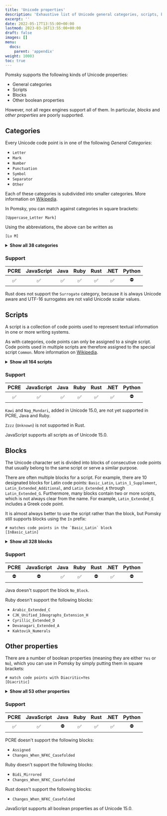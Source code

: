 ```yaml
---
title: 'Unicode properties'
description: 'Exhaustive list of Unicode general categories, scripts, blocks and other properties supported by Pomsky'
excerpt: ''
date: 2022-05-17T13:55:00+00:00
lastmod: 2023-03-16T13:55:00+00:00
draft: false
images: []
menu:
  docs:
    parent: 'appendix'
weight: 10003
toc: true
---
```


Pomsky supports the following kinds of Unicode properties:

- General categories
- Scripts
- Blocks
- Other boolean properties

However, not all regex engines support all of them. In particular, _blocks_ and _other properties_
are poorly supported.

## Categories

Every Unicode code point is in one of the following _General Categories_:

- `Letter`
- `Mark`
- `Number`
- `Punctuation`
- `Symbol`
- `Separator`
- `Other`

Each of these categories is subdivided into smaller categories. More information on [Wikipedia](https://en.wikipedia.org/wiki/Unicode_character_property#General_Category).

In Pomsky, you can match against categories in square brackets:

```pomsky
[Uppercase_Letter Mark]
```

Using the abbreviations, the above can be written as

```pomsky
[Lu M]
```

<details>
<summary><b>Show all 38 categories</b></summary>

| Abbr | Long                    | Description                                          |
| ---- | ----------------------- | ---------------------------------------------------- |
| `Lu` | `Uppercase_Letter`      | an uppercase letter                                  |
| `Ll` | `Lowercase_Letter`      | a lowercase letter                                   |
| `Lt` | `Titlecase_Letter`      | a digraphic character, with first part uppercase     |
| `LC` | `Cased_Letter`          | `Lu` \| `Ll` \| `Lt`                                 |
| `Lm` | `Modifier_Letter`       | a modifier letter                                    |
| `Lo` | `Other_Letter`          | other letters, including syllables and ideographs    |
| `L`  | `Letter`                | `Lu` \| `Ll` \| `Lt` \| `Lm` \| `Lo`                 |
| `Mn` | `Nonspacing_Mark`       | a nonspacing combining mark (zero advance width)     |
| `Mc` | `Spacing_Mark`          | a spacing combining mark (positive advance width)    |
| `Me` | `Enclosing_Mark`        | an enclosing combining mark                          |
| `M`  | `Mark`                  | `Mn` \| `Mc` \| `Me`                                 |
| `Nd` | `Decimal_Number`        | a decimal digit                                      |
| `Nl` | `Letter_Number`         | a letterlike numeric character                       |
| `No` | `Other_Number`          | a numeric character of other type                    |
| `N`  | `Number`                | `Nd` \| `Nl` \| `No`                                 |
| `Pc` | `Connector_Punctuation` | a connecting punctuation mark, like a tie            |
| `Pd` | `Dash_Punctuation`      | a dash or hyphen punctuation mark                    |
| `Ps` | `Open_Punctuation`      | an opening punctuation mark (of a pair)              |
| `Pe` | `Close_Punctuation`     | a closing punctuation mark (of a pair)               |
| `Pi` | `Initial_Punctuation`   | an initial quotation mark                            |
| `Pf` | `Final_Punctuation`     | a final quotation mark                               |
| `Po` | `Other_Punctuation`     | a punctuation mark of other type                     |
| `P`  | `Punctuation`           | `Pc` \| `Pd` \| `Ps` \| `Pe` \| `Pi` \| `Pf` \| `Po` |
| `Sm` | `Math_Symbol`           | a symbol of mathematical use                         |
| `Sc` | `Currency_Symbol`       | a currency sign                                      |
| `Sk` | `Modifier_Symbol`       | a non-letterlike modifier symbol                     |
| `So` | `Other_Symbol`          | a symbol of other type                               |
| `S`  | `Symbol`                | `Sm` \| `Sc` \| `Sk` \| `So`                         |
| `Zs` | `Space_Separator`       | a space character (of various non-zero widths)       |
| `Zl` | `Line_Separator`        | U+2028 LINE SEPARATOR only                           |
| `Zp` | `Paragraph_Separator`   | U+2029 PARAGRAPH SEPARATOR only                      |
| `Z`  | `Separator`             | `Zs` \| `Zl` \| `Zp`                                 |
| `Cc` | `Control`               | a C0 or C1 control code                              |
| `Cf` | `Format`                | a format control character                           |
| `Cs` | `Surrogate`             | a surrogate code point<br />⚠️ not supported in Rust |
| `Co` | `Private_Use`           | a private-use character                              |
| `Cn` | `Unassigned`            | a reserved unassigned code point or a noncharacter   |
| `C`  | `Other`                 | `Cc` \| `Cf` \| `Cs` \| `Co` \| `Cn`                 |

</details>

### Support

| PCRE | JavaScript | Java | Ruby | Rust | .NET | Python |
| :--: | :--------: | :--: | :--: | :--: | :--: | :----: |
|  ✅  |     ✅     |  ✅  |  ✅  |  ✅  |  ✅  |   ⛔   |

Rust does not support the `Surrogate` category, because it is always Unicode aware and UTF-16 surrogates are not valid Unicode scalar values.

## Scripts

A script is a collection of code points used to represent textual information in one or more writing systems.

As with categories, code points can only be assigned to a single script. Code points used in multiple scripts are therefore assigned to the special script `Common`. More information on [Wikipedia](<https://en.wikipedia.org/wiki/Script_(Unicode)>).

<details>
<summary><b>Show all 164 scripts</b></summary>

| Abbr   | Long / Notes                                                |
| ------ | ----------------------------------------------------------- |
| `Adlm` | `Adlam`                                                     |
| `Aghb` | `Caucasian_Albanian`                                        |
| `Ahom` | `Ahom`                                                      |
| `Arab` | `Arabic`                                                    |
| `Armi` | `Imperial_Aramaic`                                          |
| `Armn` | `Armenian`                                                  |
| `Avst` | `Avestan`                                                   |
| `Bali` | `Balinese`                                                  |
| `Bamu` | `Bamum`                                                     |
| `Bass` | `Bassa_Vah`                                                 |
| `Batk` | `Batak`                                                     |
| `Beng` | `Bengali`                                                   |
| `Bhks` | `Bhaiksuki`                                                 |
| `Bopo` | `Bopomofo`                                                  |
| `Brah` | `Brahmi`                                                    |
| `Brai` | `Braille`                                                   |
| `Bugi` | `Buginese`                                                  |
| `Buhd` | `Buhid`                                                     |
| `Cakm` | `Chakma`                                                    |
| `Cans` | `Canadian_Aboriginal`                                       |
| `Cari` | `Carian`                                                    |
| `Cham` | `Cham`                                                      |
| `Cher` | `Cherokee`                                                  |
| `Chrs` | `Chorasmian`                                                |
| `Copt` | `Coptic`, `Qaac`                                            |
| `Cpmn` | `Cypro_Minoan`                                              |
| `Cprt` | `Cypriot`                                                   |
| `Cyrl` | `Cyrillic`                                                  |
| `Deva` | `Devanagari`                                                |
| `Diak` | `Dives_Akuru`                                               |
| `Dogr` | `Dogra`                                                     |
| `Dsrt` | `Deseret`                                                   |
| `Dupl` | `Duployan`                                                  |
| `Egyp` | `Egyptian_Hieroglyphs`                                      |
| `Elba` | `Elbasan`                                                   |
| `Elym` | `Elymaic`                                                   |
| `Ethi` | `Ethiopic`                                                  |
| `Geor` | `Georgian`                                                  |
| `Glag` | `Glagolitic`                                                |
| `Gong` | `Gunjala_Gondi`                                             |
| `Gonm` | `Masaram_Gondi`                                             |
| `Goth` | `Gothic`                                                    |
| `Gran` | `Grantha`                                                   |
| `Grek` | `Greek`                                                     |
| `Gujr` | `Gujarati`                                                  |
| `Guru` | `Gurmukhi`                                                  |
| `Hang` | `Hangul`                                                    |
| `Hani` | `Han`                                                       |
| `Hano` | `Hanunoo`                                                   |
| `Hatr` | `Hatran`                                                    |
| `Hebr` | `Hebrew`                                                    |
| `Hira` | `Hiragana`                                                  |
| `Hluw` | `Anatolian_Hieroglyphs`                                     |
| `Hmng` | `Pahawh_Hmong`                                              |
| `Hmnp` | `Nyiakeng_Puachue_Hmong`                                    |
| `Hung` | `Old_Hungarian`                                             |
| `Ital` | `Old_Italic`                                                |
| `Java` | `Javanese`                                                  |
| `Kali` | `Kayah_Li`                                                  |
| `Kana` | `Katakana`                                                  |
| `Kawi` | `Kawi`<br />⚠️ not supported by PCRE, Java and Ruby         |
| `Khar` | `Kharoshthi`                                                |
| `Khmr` | `Khmer`                                                     |
| `Khoj` | `Khojki`                                                    |
| `Kits` | `Khitan_Small_Script`                                       |
| `Knda` | `Kannada`                                                   |
| `Kthi` | `Kaithi`                                                    |
| `Lana` | `Tai_Tham`                                                  |
| `Laoo` | `Lao`                                                       |
| `Latn` | `Latin`                                                     |
| `Lepc` | `Lepcha`                                                    |
| `Limb` | `Limbu`                                                     |
| `Lina` | `Linear_A`                                                  |
| `Linb` | `Linear_B`                                                  |
| `Lisu` | `Lisu`                                                      |
| `Lyci` | `Lycian`                                                    |
| `Lydi` | `Lydian`                                                    |
| `Mahj` | `Mahajani`                                                  |
| `Maka` | `Makasar`                                                   |
| `Mand` | `Mandaic`                                                   |
| `Mani` | `Manichaean`                                                |
| `Marc` | `Marchen`                                                   |
| `Medf` | `Medefaidrin`                                               |
| `Mend` | `Mende_Kikakui`                                             |
| `Merc` | `Meroitic_Cursive`                                          |
| `Mero` | `Meroitic_Hieroglyphs`                                      |
| `Mlym` | `Malayalam`                                                 |
| `Modi` | `Modi`                                                      |
| `Mong` | `Mongolian`                                                 |
| `Mroo` | `Mro`                                                       |
| `Mtei` | `Meetei_Mayek`                                              |
| `Mult` | `Multani`                                                   |
| `Mymr` | `Myanmar`                                                   |
| `Nagm` | `Nag_Mundari`<br /> ⚠️ not supported by PCRE, Java and Ruby |
| `Nand` | `Nandinagari`                                               |
| `Narb` | `Old_North_Arabian`                                         |
| `Nbat` | `Nabataean`                                                 |
| `Newa` | `Newa`                                                      |
| `Nkoo` | `Nko`                                                       |
| `Nshu` | `Nushu`                                                     |
| `Ogam` | `Ogham`                                                     |
| `Olck` | `Ol_Chiki`                                                  |
| `Orkh` | `Old_Turkic`                                                |
| `Orya` | `Oriya`                                                     |
| `Osge` | `Osage`                                                     |
| `Osma` | `Osmanya`                                                   |
| `Ougr` | `Old_Uyghur`                                                |
| `Palm` | `Palmyrene`                                                 |
| `Pauc` | `Pau_Cin_Hau`                                               |
| `Perm` | `Old_Permic`                                                |
| `Phag` | `Phags_Pa`                                                  |
| `Phli` | `Inscriptional_Pahlavi`                                     |
| `Phlp` | `Psalter_Pahlavi`                                           |
| `Phnx` | `Phoenician`                                                |
| `Plrd` | `Miao`                                                      |
| `Prti` | `Inscriptional_Parthian`                                    |
| `Rjng` | `Rejang`                                                    |
| `Rohg` | `Hanifi_Rohingya`                                           |
| `Runr` | `Runic`                                                     |
| `Samr` | `Samaritan`                                                 |
| `Sarb` | `Old_South_Arabian`                                         |
| `Saur` | `Saurashtra`                                                |
| `Sgnw` | `SignWriting`                                               |
| `Shaw` | `Shavian`                                                   |
| `Shrd` | `Sharada`                                                   |
| `Sidd` | `Siddham`                                                   |
| `Sind` | `Khudawadi`                                                 |
| `Sinh` | `Sinhala`                                                   |
| `Sogd` | `Sogdian`                                                   |
| `Sogo` | `Old_Sogdian`                                               |
| `Sora` | `Sora_Sompeng`                                              |
| `Soyo` | `Soyombo`                                                   |
| `Sund` | `Sundanese`                                                 |
| `Sylo` | `Syloti_Nagri`                                              |
| `Syrc` | `Syriac`                                                    |
| `Tagb` | `Tagbanwa`                                                  |
| `Takr` | `Takri`                                                     |
| `Tale` | `Tai_Le`                                                    |
| `Talu` | `New_Tai_Lue`                                               |
| `Taml` | `Tamil`                                                     |
| `Tang` | `Tangut`                                                    |
| `Tavt` | `Tai_Viet`                                                  |
| `Telu` | `Telugu`                                                    |
| `Tfng` | `Tifinagh`                                                  |
| `Tglg` | `Tagalog`                                                   |
| `Thaa` | `Thaana`                                                    |
| `Thai` | `Thai`                                                      |
| `Tibt` | `Tibetan`                                                   |
| `Tirh` | `Tirhuta`                                                   |
| `Tnsa` | `Tangsa`                                                    |
| `Toto` | `Toto`                                                      |
| `Ugar` | `Ugaritic`                                                  |
| `Vaii` | `Vai`                                                       |
| `Vith` | `Vithkuqi`                                                  |
| `Wara` | `Warang_Citi`                                               |
| `Wcho` | `Wancho`                                                    |
| `Xpeo` | `Old_Persian`                                               |
| `Xsux` | `Cuneiform`                                                 |
| `Yezi` | `Yezidi`                                                    |
| `Yiii` | `Yi`                                                        |
| `Zanb` | `Zanabazar_Square`                                          |
| `Zinh` | `Inherited`                                                 |
| `Zyyy` | `Common`                                                    |
| `Zzzz` | `Unknown`<br /> ⚠️ not supported by Rust                    |

</details>

### Support

| PCRE | JavaScript | Java | Ruby | Rust | .NET | Python |
| :--: | :--------: | :--: | :--: | :--: | :--: | :----: |
|  ✅  |     ✅     |  ✅  |  ✅  |  ✅  |  ✅  |   ⛔   |

`Kawi` and `Nag_Mundari`, added in Unicode 15.0, are not yet supported in PCRE, Java and Ruby.

`Zzzz` (`Unknown`) is not supported in Rust.

JavaScript supports all scripts as of Unicode 15.0.

## Blocks

The Unicode character set is divided into blocks of consecutive code points that usually belong to the same script or serve a similar purpose.

There are often multiple blocks for a script. For example, there are 10 designated blocks for Latin code points: `Basic_Latin`, `Latin_1_Supplement`, `Latin_Extended_Additional`, and `Latin_Extended_A` through `Latin_Extended_G`. Furthermore, many blocks contain two or more scripts, which is not always clear from the name. For example, `Latin_Extended_E` includes a Greek code point.

It is almost always better to use the script rather than the block, but Pomsky still supports blocks using the `In` prefix:

```pomsky
# matches code points in the `Basic_Latin` block
[InBasic_Latin]
```

<details>
<summary><b>Show all 328 blocks</b></summary>

| Names                                                                                                |
| ---------------------------------------------------------------------------------------------------- |
| `Adlam`                                                                                              |
| `Aegean_Numbers`                                                                                     |
| `Ahom`                                                                                               |
| `Alchemical`, `Alchemical_Symbols`                                                                   |
| `Alphabetic_PF`, `Alphabetic_Presentation_Forms`                                                     |
| `Anatolian_Hieroglyphs`                                                                              |
| `Ancient_Greek_Music`, `Ancient_Greek_Musical_Notation`                                              |
| `Ancient_Greek_Numbers`                                                                              |
| `Ancient_Symbols`                                                                                    |
| `Arabic`                                                                                             |
| `Arabic_Ext_A`, `Arabic_Extended_A`                                                                  |
| `Arabic_Ext_B`, `Arabic_Extended_B`                                                                  |
| `Arabic_Ext_C`, `Arabic_Extended_C`                                                                  |
| `Arabic_Math`, `Arabic_Mathematical_Alphabetic_Symbols`                                              |
| `Arabic_PF_A`, `Arabic_Presentation_Forms_A`                                                         |
| `Arabic_PF_B`, `Arabic_Presentation_Forms_B`                                                         |
| `Arabic_Sup`, `Arabic_Supplement`                                                                    |
| `Armenian`                                                                                           |
| `Arrows`                                                                                             |
| `ASCII`, `Basic_Latin`                                                                               |
| `Avestan`                                                                                            |
| `Balinese`                                                                                           |
| `Bamum`                                                                                              |
| `Bamum_Sup`, `Bamum_Supplement`                                                                      |
| `Bassa_Vah`                                                                                          |
| `Batak`                                                                                              |
| `Bengali`                                                                                            |
| `Bhaiksuki`                                                                                          |
| `Block_Elements`                                                                                     |
| `Bopomofo`                                                                                           |
| `Bopomofo_Ext`, `Bopomofo_Extended`                                                                  |
| `Box_Drawing`                                                                                        |
| `Brahmi`                                                                                             |
| `Braille`, `Braille_Patterns`                                                                        |
| `Buginese`                                                                                           |
| `Buhid`                                                                                              |
| `Byzantine_Music`, `Byzantine_Musical_Symbols`                                                       |
| `Carian`                                                                                             |
| `Caucasian_Albanian`                                                                                 |
| `Chakma`                                                                                             |
| `Cham`                                                                                               |
| `Cherokee`                                                                                           |
| `Cherokee_Sup`, `Cherokee_Supplement`                                                                |
| `Chess_Symbols`                                                                                      |
| `Chorasmian`                                                                                         |
| `CJK`, `CJK_Unified_Ideographs`                                                                      |
| `CJK_Compat`, `CJK_Compatibility`                                                                    |
| `CJK_Compat_Forms`, `CJK_Compatibility_Forms`                                                        |
| `CJK_Compat_Ideographs`, `CJK_Compatibility_Ideographs`                                              |
| `CJK_Compat_Ideographs_Sup`, `CJK_Compatibility_Ideographs_Supplement`                               |
| `CJK_Ext_A`, `CJK_Unified_Ideographs_Extension_A`                                                    |
| `CJK_Ext_B`, `CJK_Unified_Ideographs_Extension_B`                                                    |
| `CJK_Ext_C`, `CJK_Unified_Ideographs_Extension_C`                                                    |
| `CJK_Ext_D`, `CJK_Unified_Ideographs_Extension_D`                                                    |
| `CJK_Ext_E`, `CJK_Unified_Ideographs_Extension_E`                                                    |
| `CJK_Ext_F`, `CJK_Unified_Ideographs_Extension_F`                                                    |
| `CJK_Ext_G`, `CJK_Unified_Ideographs_Extension_G`                                                    |
| `CJK_Ext_H`, `CJK_Unified_Ideographs_Extension_H`                                                    |
| `CJK_Radicals_Sup`, `CJK_Radicals_Supplement`                                                        |
| `CJK_Strokes`                                                                                        |
| `CJK_Symbols`, `CJK_Symbols_And_Punctuation`                                                         |
| `Compat_Jamo`, `Hangul_Compatibility_Jamo`                                                           |
| `Control_Pictures`                                                                                   |
| `Coptic`                                                                                             |
| `Coptic_Epact_Numbers`                                                                               |
| `Counting_Rod`, `Counting_Rod_Numerals`                                                              |
| `Cuneiform`                                                                                          |
| `Cuneiform_Numbers`, `Cuneiform_Numbers_And_Punctuation`                                             |
| `Currency_Symbols`                                                                                   |
| `Cypriot_Syllabary`                                                                                  |
| `Cypro_Minoan`                                                                                       |
| `Cyrillic`                                                                                           |
| `Cyrillic_Ext_A`, `Cyrillic_Extended_A`                                                              |
| `Cyrillic_Ext_B`, `Cyrillic_Extended_B`                                                              |
| `Cyrillic_Ext_C`, `Cyrillic_Extended_C`                                                              |
| `Cyrillic_Ext_D`, `Cyrillic_Extended_D`                                                              |
| `Cyrillic_Sup`, `Cyrillic_Supplement`, `Cyrillic_Supplementary`                                      |
| `Deseret`                                                                                            |
| `Devanagari`                                                                                         |
| `Devanagari_Ext`, `Devanagari_Extended`                                                              |
| `Devanagari_Ext_A`, `Devanagari_Extended_A`                                                          |
| `Diacriticals`, `Combining_Diacritical_Marks`                                                        |
| `Diacriticals_Ext`, `Combining_Diacritical_Marks_Extended`                                           |
| `Diacriticals_For_Symbols`, `Combining_Diacritical_Marks_For_Symbols`, `Combining_Marks_For_Symbols` |
| `Diacriticals_Sup`, `Combining_Diacritical_Marks_Supplement`                                         |
| `Dingbats`                                                                                           |
| `Dives_Akuru`                                                                                        |
| `Dogra`                                                                                              |
| `Domino`, `Domino_Tiles`                                                                             |
| `Duployan`                                                                                           |
| `Early_Dynastic_Cuneiform`                                                                           |
| `Egyptian_Hieroglyph_Format_Controls`                                                                |
| `Egyptian_Hieroglyphs`                                                                               |
| `Elbasan`                                                                                            |
| `Elymaic`                                                                                            |
| `Emoticons`                                                                                          |
| `Enclosed_Alphanum`, `Enclosed_Alphanumerics`                                                        |
| `Enclosed_Alphanum_Sup`, `Enclosed_Alphanumeric_Supplement`                                          |
| `Enclosed_CJK`, `Enclosed_CJK_Letters_And_Months`                                                    |
| `Enclosed_Ideographic_Sup`, `Enclosed_Ideographic_Supplement`                                        |
| `Ethiopic`                                                                                           |
| `Ethiopic_Ext`, `Ethiopic_Extended`                                                                  |
| `Ethiopic_Ext_A`, `Ethiopic_Extended_A`                                                              |
| `Ethiopic_Ext_B`, `Ethiopic_Extended_B`                                                              |
| `Ethiopic_Sup`, `Ethiopic_Supplement`                                                                |
| `Geometric_Shapes`                                                                                   |
| `Geometric_Shapes_Ext`, `Geometric_Shapes_Extended`                                                  |
| `Georgian`                                                                                           |
| `Georgian_Ext`, `Georgian_Extended`                                                                  |
| `Georgian_Sup`, `Georgian_Supplement`                                                                |
| `Glagolitic`                                                                                         |
| `Glagolitic_Sup`, `Glagolitic_Supplement`                                                            |
| `Gothic`                                                                                             |
| `Grantha`                                                                                            |
| `Greek`, `Greek_And_Coptic`                                                                          |
| `Greek_Ext`, `Greek_Extended`                                                                        |
| `Gujarati`                                                                                           |
| `Gunjala_Gondi`                                                                                      |
| `Gurmukhi`                                                                                           |
| `Half_And_Full_Forms`, `Halfwidth_And_Fullwidth_Forms`                                               |
| `Half_Marks`, `Combining_Half_Marks`                                                                 |
| `Hangul`, `Hangul_Syllables`                                                                         |
| `Hanifi_Rohingya`                                                                                    |
| `Hanunoo`                                                                                            |
| `Hatran`                                                                                             |
| `Hebrew`                                                                                             |
| `High_PU_Surrogates`, `High_Private_Use_Surrogates`                                                  |
| `High_Surrogates`                                                                                    |
| `Hiragana`                                                                                           |
| `IDC`, `Ideographic_Description_Characters`                                                          |
| `Ideographic_Symbols`, `Ideographic_Symbols_And_Punctuation`                                         |
| `Imperial_Aramaic`                                                                                   |
| `Indic_Number_Forms`, `Common_Indic_Number_Forms`                                                    |
| `Indic_Siyaq_Numbers`                                                                                |
| `Inscriptional_Pahlavi`                                                                              |
| `Inscriptional_Parthian`                                                                             |
| `IPA_Ext`, `IPA_Extensions`                                                                          |
| `Jamo`, `Hangul_Jamo`                                                                                |
| `Jamo_Ext_A`, `Hangul_Jamo_Extended_A`                                                               |
| `Jamo_Ext_B`, `Hangul_Jamo_Extended_B`                                                               |
| `Javanese`                                                                                           |
| `Kaithi`                                                                                             |
| `Kaktovik_Numerals`                                                                                  |
| `Kana_Ext_A`, `Kana_Extended_A`                                                                      |
| `Kana_Ext_B`, `Kana_Extended_B`                                                                      |
| `Kana_Sup`, `Kana_Supplement`                                                                        |
| `Kanbun`                                                                                             |
| `Kangxi`, `Kangxi_Radicals`                                                                          |
| `Kannada`                                                                                            |
| `Katakana`                                                                                           |
| `Katakana_Ext`, `Katakana_Phonetic_Extensions`                                                       |
| `Kawi`                                                                                               |
| `Kayah_Li`                                                                                           |
| `Kharoshthi`                                                                                         |
| `Khitan_Small_Script`                                                                                |
| `Khmer`                                                                                              |
| `Khmer_Symbols`                                                                                      |
| `Khojki`                                                                                             |
| `Khudawadi`                                                                                          |
| `Lao`                                                                                                |
| `Latin_1_Sup`, `Latin_1_Supplement` , `Latin_1`                                                      |
| `Latin_Ext_A`, `Latin_Extended_A`                                                                    |
| `Latin_Ext_Additional`, `Latin_Extended_Additional`                                                  |
| `Latin_Ext_B`, `Latin_Extended_B`                                                                    |
| `Latin_Ext_C`, `Latin_Extended_C`                                                                    |
| `Latin_Ext_D`, `Latin_Extended_D`                                                                    |
| `Latin_Ext_E`, `Latin_Extended_E`                                                                    |
| `Latin_Ext_F`, `Latin_Extended_F`                                                                    |
| `Latin_Ext_G`, `Latin_Extended_G`                                                                    |
| `Lepcha`                                                                                             |
| `Letterlike_Symbols`                                                                                 |
| `Limbu`                                                                                              |
| `Linear_A`                                                                                           |
| `Linear_B_Ideograms`                                                                                 |
| `Linear_B_Syllabary`                                                                                 |
| `Lisu`                                                                                               |
| `Lisu_Sup`, `Lisu_Supplement`                                                                        |
| `Low_Surrogates`                                                                                     |
| `Lycian`                                                                                             |
| `Lydian`                                                                                             |
| `Mahajani`                                                                                           |
| `Mahjong`, `Mahjong_Tiles`                                                                           |
| `Makasar`                                                                                            |
| `Malayalam`                                                                                          |
| `Mandaic`                                                                                            |
| `Manichaean`                                                                                         |
| `Marchen`                                                                                            |
| `Masaram_Gondi`                                                                                      |
| `Math_Alphanum`, `Mathematical_Alphanumeric_Symbols`                                                 |
| `Math_Operators`, `Mathematical_Operators`                                                           |
| `Mayan_Numerals`                                                                                     |
| `Medefaidrin`                                                                                        |
| `Meetei_Mayek`                                                                                       |
| `Meetei_Mayek_Ext`, `Meetei_Mayek_Extensions`                                                        |
| `Mende_Kikakui`                                                                                      |
| `Meroitic_Cursive`                                                                                   |
| `Meroitic_Hieroglyphs`                                                                               |
| `Miao`                                                                                               |
| `Misc_Arrows`, `Miscellaneous_Symbols_And_Arrows`                                                    |
| `Misc_Math_Symbols_A`, `Miscellaneous_Mathematical_Symbols_A`                                        |
| `Misc_Math_Symbols_B`, `Miscellaneous_Mathematical_Symbols_B`                                        |
| `Misc_Pictographs`, `Miscellaneous_Symbols_And_Pictographs`                                          |
| `Misc_Symbols`, `Miscellaneous_Symbols`                                                              |
| `Misc_Technical`, `Miscellaneous_Technical`                                                          |
| `Modi`                                                                                               |
| `Modifier_Letters`, `Spacing_Modifier_Letters`                                                       |
| `Modifier_Tone_Letters`                                                                              |
| `Mongolian`                                                                                          |
| `Mongolian_Sup`, `Mongolian_Supplement`                                                              |
| `Mro`                                                                                                |
| `Multani`                                                                                            |
| `Music`, `Musical_Symbols`                                                                           |
| `Myanmar`                                                                                            |
| `Myanmar_Ext_A`, `Myanmar_Extended_A`                                                                |
| `Myanmar_Ext_B`, `Myanmar_Extended_B`                                                                |
| `Nabataean`                                                                                          |
| `Nag_Mundari`                                                                                        |
| `Nandinagari`                                                                                        |
| `NB`, `No_Block`                                                                                     |
| `New_Tai_Lue`                                                                                        |
| `Newa`                                                                                               |
| `NKo`                                                                                                |
| `Number_Forms`                                                                                       |
| `Nushu`                                                                                              |
| `Nyiakeng_Puachue_Hmong`                                                                             |
| `OCR`, `Optical_Character_Recognition`                                                               |
| `Ogham`                                                                                              |
| `Ol_Chiki`                                                                                           |
| `Old_Hungarian`                                                                                      |
| `Old_Italic`                                                                                         |
| `Old_North_Arabian`                                                                                  |
| `Old_Permic`                                                                                         |
| `Old_Persian`                                                                                        |
| `Old_Sogdian`                                                                                        |
| `Old_South_Arabian`                                                                                  |
| `Old_Turkic`                                                                                         |
| `Old_Uyghur`                                                                                         |
| `Oriya`                                                                                              |
| `Ornamental_Dingbats`                                                                                |
| `Osage`                                                                                              |
| `Osmanya`                                                                                            |
| `Ottoman_Siyaq_Numbers`                                                                              |
| `Pahawh_Hmong`                                                                                       |
| `Palmyrene`                                                                                          |
| `Pau_Cin_Hau`                                                                                        |
| `Phags_Pa`                                                                                           |
| `Phaistos`, `Phaistos_Disc`                                                                          |
| `Phoenician`                                                                                         |
| `Phonetic_Ext`, `Phonetic_Extensions`                                                                |
| `Phonetic_Ext_Sup`, `Phonetic_Extensions_Supplement`                                                 |
| `Playing_Cards`                                                                                      |
| `Psalter_Pahlavi`                                                                                    |
| `PUA`, `Private_Use_Area`, `Private_Use`                                                             |
| `Punctuation`, `General_Punctuation`                                                                 |
| `Rejang`                                                                                             |
| `Rumi`, `Rumi_Numeral_Symbols`                                                                       |
| `Runic`                                                                                              |
| `Samaritan`                                                                                          |
| `Saurashtra`                                                                                         |
| `Sharada`                                                                                            |
| `Shavian`                                                                                            |
| `Shorthand_Format_Controls`                                                                          |
| `Siddham`                                                                                            |
| `Sinhala`                                                                                            |
| `Sinhala_Archaic_Numbers`                                                                            |
| `Small_Forms`, `Small_Form_Variants`                                                                 |
| `Small_Kana_Ext`, `Small_Kana_Extension`                                                             |
| `Sogdian`                                                                                            |
| `Sora_Sompeng`                                                                                       |
| `Soyombo`                                                                                            |
| `Specials`                                                                                           |
| `Sundanese`                                                                                          |
| `Sundanese_Sup`, `Sundanese_Supplement`                                                              |
| `Sup_Arrows_A`, `Supplemental_Arrows_A`                                                              |
| `Sup_Arrows_B`, `Supplemental_Arrows_B`                                                              |
| `Sup_Arrows_C`, `Supplemental_Arrows_C`                                                              |
| `Sup_Math_Operators`, `Supplemental_Mathematical_Operators`                                          |
| `Sup_PUA_A`, `Supplementary_Private_Use_Area_A`                                                      |
| `Sup_PUA_B`, `Supplementary_Private_Use_Area_B`                                                      |
| `Sup_Punctuation`, `Supplemental_Punctuation`                                                        |
| `Sup_Symbols_And_Pictographs`, `Supplemental_Symbols_And_Pictographs`                                |
| `Super_And_Sub`, `Superscripts_And_Subscripts`                                                       |
| `Sutton_SignWriting`                                                                                 |
| `Syloti_Nagri`                                                                                       |
| `Symbols_And_Pictographs_Ext_A`, `Symbols_And_Pictographs_Extended_A`                                |
| `Symbols_For_Legacy_Computing`                                                                       |
| `Syriac`                                                                                             |
| `Syriac_Sup`, `Syriac_Supplement`                                                                    |
| `Tagalog`                                                                                            |
| `Tagbanwa`                                                                                           |
| `Tags`                                                                                               |
| `Tai_Le`                                                                                             |
| `Tai_Tham`                                                                                           |
| `Tai_Viet`                                                                                           |
| `Tai_Xuan_Jing`, `Tai_Xuan_Jing_Symbols`                                                             |
| `Takri`                                                                                              |
| `Tamil`                                                                                              |
| `Tamil_Sup`, `Tamil_Supplement`                                                                      |
| `Tangsa`                                                                                             |
| `Tangut`                                                                                             |
| `Tangut_Components`                                                                                  |
| `Tangut_Sup`, `Tangut_Supplement`                                                                    |
| `Telugu`                                                                                             |
| `Thaana`                                                                                             |
| `Thai`                                                                                               |
| `Tibetan`                                                                                            |
| `Tifinagh`                                                                                           |
| `Tirhuta`                                                                                            |
| `Toto`                                                                                               |
| `Transport_And_Map`, `Transport_And_Map_Symbols`                                                     |
| `UCAS`, `Unified_Canadian_Aboriginal_Syllabics`, `Canadian_Syllabics`                                |
| `UCAS_Ext`, `Unified_Canadian_Aboriginal_Syllabics_Extended`                                         |
| `UCAS_Ext_A`, `Unified_Canadian_Aboriginal_Syllabics_Extended_A`                                     |
| `Ugaritic`                                                                                           |
| `Vai`                                                                                                |
| `Vedic_Ext`, `Vedic_Extensions`                                                                      |
| `Vertical_Forms`                                                                                     |
| `Vithkuqi`                                                                                           |
| `VS`, `Variation_Selectors`                                                                          |
| `VS_Sup`, `Variation_Selectors_Supplement`                                                           |
| `Wancho`                                                                                             |
| `Warang_Citi`                                                                                        |
| `Yezidi`                                                                                             |
| `Yi_Radicals`                                                                                        |
| `Yi_Syllables`                                                                                       |
| `Yijing`, `Yijing_Hexagram_Symbols`                                                                  |
| `Zanabazar_Square`                                                                                   |
| `Znamenny_Music`, `Znamenny_Musical_Notation`                                                        |

</details>

### Support

| PCRE | JavaScript | Java | Ruby | Rust | .NET | Python |
| :--: | :--------: | :--: | :--: | :--: | :--: | :----: |
|  ⛔  |     ⛔     |  ✅  |  ✅  |  ⛔  |  ✅  |   ⛔   |

Java doesn't support the block `No_Block`.

Ruby doesn't support the following blocks:

- `Arabic_Extended_C`
- `CJK_Unified_Ideographs_Extension_H`
- `Cyrillic_Extended_D`
- `Devanagari_Extended_A`
- `Kaktovik_Numerals`

## Other properties

There are a number of boolean properties (meaning they are either `Yes` or `No`), which you can use in Pomsky by simply putting them in square brackets:

```pomsky
# match code points with Diacritic=Yes
[Diacritic]
```

<details>
<summary><b>Show all 53 other properties</b></summary>

| Abbr       | Long                           |
| ---------- | ------------------------------ |
| `ASCII`    | `ASCII`                        |
| `AHex`     | `ASCII_Hex_Digit`              |
| `Alpha`    | `Alphabetic`                   |
| `Any`      | `Any`                          |
| `Assigned` | `Assigned`                     |
| `Bidi_C`   | `Bidi_Control`                 |
| `Bidi_M`   | `Bidi_Mirrored`                |
| `CI`       | `Case_Ignorable`               |
| `Cased`    | `Cased`                        |
| `CWCF`     | `Changes_When_Casefolded`      |
| `CWCM`     | `Changes_When_Casemapped`      |
| `CWL`      | `Changes_When_Lowercased`      |
| `CWKCF`    | `Changes_When_NFKC_Casefolded` |
| `CWT`      | `Changes_When_Titlecased`      |
| `CWU`      | `Changes_When_Uppercased`      |
| `Dash`     | `Dash`                         |
| `DI`       | `Default_Ignorable_Code_Point` |
| `Dep`      | `Deprecated`                   |
| `Dia`      | `Diacritic`                    |
| `Emoji`    | `Emoji`                        |
| `EComp`    | `Emoji_Component`              |
| `EMod`     | `Emoji_Modifier`               |
| `EBase`    | `Emoji_Modifier_Base`          |
| `EPres`    | `Emoji_Presentation`           |
| `ExtPict`  | `Extended_Pictographic`        |
| `Ext`      | `Extender`                     |
| `Gr_Base`  | `Grapheme_Base`                |
| `Gr_Ext`   | `Grapheme_Extend`              |
| `Hex`      | `Hex_Digit`                    |
| `IDSB`     | `IDS_Binary_Operator`          |
| `IDST`     | `IDS_Trinary_Operator`         |
| `IDC`      | `ID_Continue`                  |
| `IDS`      | `ID_Start`                     |
| `Ideo`     | `Ideographic`                  |
| `Join_C`   | `Join_Control`                 |
| `LOE`      | `Logical_Order_Exception`      |
| `Lower`    | `Lowercase`                    |
| `Math`     | `Math`                         |
| `NChar`    | `Noncharacter_Code_Point`      |
| `Pat_Syn`  | `Pattern_Syntax`               |
| `Pat_WS`   | `Pattern_White_Space`          |
| `QMark`    | `Quotation_Mark`               |
| `Radical`  | `Radical`                      |
| `RI`       | `Regional_Indicator`           |
| `STerm`    | `Sentence_Terminal`            |
| `SD`       | `Soft_Dotted`                  |
| `Term`     | `Terminal_Punctuation`         |
| `UIdeo`    | `Unified_Ideograph`            |
| `Upper`    | `Uppercase`                    |
| `VS`       | `Variation_Selector`           |
| `space`    | `White_Space`                  |
| `XIDC`     | `XID_Continue`                 |
| `XIDS`     | `XID_Start`                    |

</details>

### Support

| PCRE | JavaScript | Java | Ruby | Rust | .NET | Python |
| :--: | :--------: | :--: | :--: | :--: | :--: | :----: |
|  ✅  |     ✅     |  ⛔  |  ✅  |  ✅  |  ✅  |   ⛔   |

PCRE doesn't support the following blocks:

- `Assigned`
- `Changes_When_NFKC_Casefolded`

Ruby doesn't support the following blocks:

- `Bidi_Mirrored`
- `Changes_When_NFKC_Casefolded`

Rust doesn't support the following blocks:

- `Changes_When_NFKC_Casefolded`

JavaScript supports all boolean properties as of Unicode 15.0.
